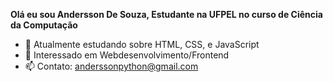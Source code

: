 <strong>Olá eu sou Andersson De Souza, Estudante na UFPEL no curso de Ciência da Computação</strong>
- 🌱 Atualmente estudando sobre HTML, CSS, e JavaScript
- 💞️ Interessado em Webdesenvolvimento/Frontend
- 📫 Contato: anderssonpython@gmail.com

 <a href="https://github.com/anderssonslv">
  
</div>
